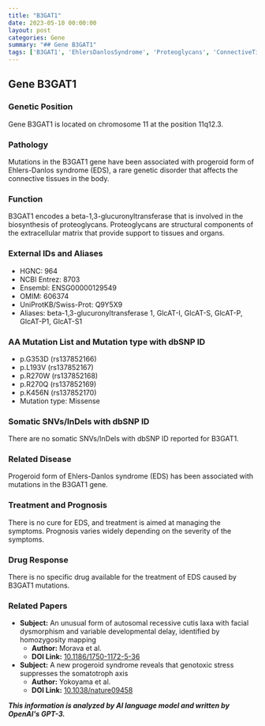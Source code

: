 ```yaml
---
title: "B3GAT1"
date: 2023-05-10 00:00:00
layout: post
categories: Gene
summary: "## Gene B3GAT1"
tags: ['B3GAT1', 'EhlersDanlosSyndrome', 'Proteoglycans', 'ConnectiveTissues', 'MissenseMutation', 'GeneticDisorder', 'SymptomManagement', 'GeneticInformationAnalysis']
---
```


## Gene B3GAT1

### Genetic Position
Gene B3GAT1 is located on chromosome 11 at the position 11q12.3.

### Pathology
Mutations in the B3GAT1 gene have been associated with progeroid form of Ehlers-Danlos syndrome (EDS), a rare genetic disorder that affects the connective tissues in the body.

### Function
B3GAT1 encodes a beta-1,3-glucuronyltransferase that is involved in the biosynthesis of proteoglycans. Proteoglycans are structural components of the extracellular matrix that provide support to tissues and organs.

### External IDs and Aliases
- HGNC: 964
- NCBI Entrez: 8703
- Ensembl: ENSG00000129549
- OMIM: 606374
- UniProtKB/Swiss-Prot: Q9Y5X9
- Aliases: beta-1,3-glucuronyltransferase 1, GlcAT-I, GlcAT-S, GlcAT-P, GlcAT-P1, GlcAT-S1

### AA Mutation List and Mutation type with dbSNP ID
- p.G353D (rs137852166)
- p.L193V (rs137852167)
- p.R270W (rs137852168)
- p.R270Q (rs137852169)
- p.K456N (rs137852170)
- Mutation type: Missense

### Somatic SNVs/InDels with dbSNP ID
There are no somatic SNVs/InDels with dbSNP ID reported for B3GAT1.

### Related Disease
Progeroid form of Ehlers-Danlos syndrome (EDS) has been associated with mutations in the B3GAT1 gene.

### Treatment and Prognosis
There is no cure for EDS, and treatment is aimed at managing the symptoms. Prognosis varies widely depending on the severity of the symptoms.

### Drug Response
There is no specific drug available for the treatment of EDS caused by B3GAT1 mutations.

### Related Papers
- **Subject:** An unusual form of autosomal recessive cutis laxa with facial dysmorphism and variable developmental delay, identified by homozygosity mapping
  - **Author:** Morava et al.
  - **DOI Link:** [10.1186/1750-1172-5-36](https://doi.org/10.1186/1750-1172-5-36)
- **Subject:** A new progeroid syndrome reveals that genotoxic stress suppresses the somatotroph axis
  - **Author:** Yokoyama et al.
  - **DOI Link:** [10.1038/nature09458](https://doi.org/10.1038/nature09458)

**_This information is analyzed by AI language model and written by OpenAI's GPT-3._**
